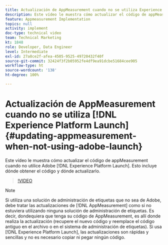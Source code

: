 ```yaml
---
title: Actualización de AppMeasurement cuando no se utiliza Experience Platform Launch
description: Este vídeo le muestra cómo actualizar el código de appMeasurement cuando no utilice Experience Platform Launch. Esto incluye dónde obtener el código y dónde actualizarlo.
feature: Appmeasurement Implementation
topics: null
activity: implement
doc-type: technical video
team: Technical Marketing
kt: 1848
role: Developer, Data Engineer
level: Intermediate
exl-id: 27a8ce2f-afea-4505-9525-49720432f40f
source-git-commit: 32424f3f2b05952fe4df9ea91dcbe51684cee905
workflow-type: ht
source-wordcount: '138'
ht-degree: 100%

---
```


# Actualización de AppMeasurement cuando no se utiliza [!DNL Experience Platform Launch] {#updating-appmeasurement-when-not-using-adobe-launch}

Este vídeo le muestra cómo actualizar el código de appMeasurement cuando no utilice Adobe [!DNL Experience Platform Launch]. Esto incluye dónde obtener el código y dónde actualizarlo.

>[!VIDEO](https://video.tv.adobe.com/v/25913/?quality=12)

>[!NOTE]
>
>Si utiliza una solución de administración de etiquetas que no sea de Adobe, debe tratar las actualizaciones de [!DNL AppMeasurement] como si no estuviera utilizando ninguna solución de administración de etiquetas. Es decir, dondequiera que tenga su código de AppMeasurement, es allí donde realiza la actualización (recupere el nuevo código y reemplace el código antiguo en el archivo o en el sistema de administración de etiquetas). Si usa [!DNL Experience Platform Launch], las actualizaciones son rápidas y sencillas y no es necesario copiar ni pegar ningún código.
